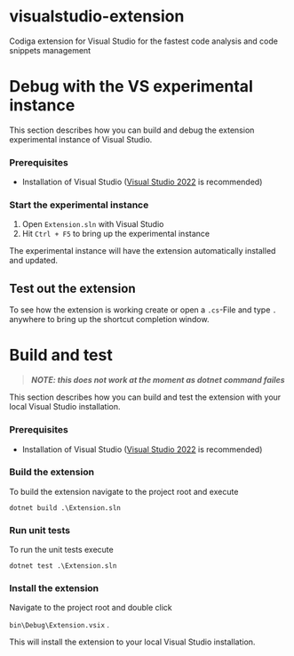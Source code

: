# visualstudio-extension
Codiga extension for Visual Studio for the fastest code analysis and code snippets management

# Debug with the VS experimental instance 
This section describes how you can build and debug the extension experimental instance of Visual Studio.

### Prerequisites
* Installation of Visual Studio ([Visual Studio 2022](https://visualstudio.microsoft.com/vs/) is recommended)

### Start the experimental instance
1. Open `Extension.sln` with Visual Studio
2. Hit `Ctrl + F5` to bring up the experimental instance

The experimental instance will have the extension automatically installed and updated.

## Test out the extension
To see how the extension is working create or open a `.cs`-File and type `.` anywhere to bring up the shortcut completion window.

# Build and test
> **_NOTE: this does not work at the moment as dotnet command failes_**

This section describes how you can build and test the extension with your local Visual Studio installation.
### Prerequisites
* Installation of Visual Studio ([Visual Studio 2022](https://visualstudio.microsoft.com/vs/) is recommended)
### Build the extension
To build the extension navigate to the project root and execute

`dotnet build .\Extension.sln`
### Run unit tests
To run the unit tests execute

`dotnet test .\Extension.sln`
### Install the extension
Navigate to the project root and double click

`bin\Debug\Extension.vsix` .

This will install the extension to your local Visual Studio installation.

  

  